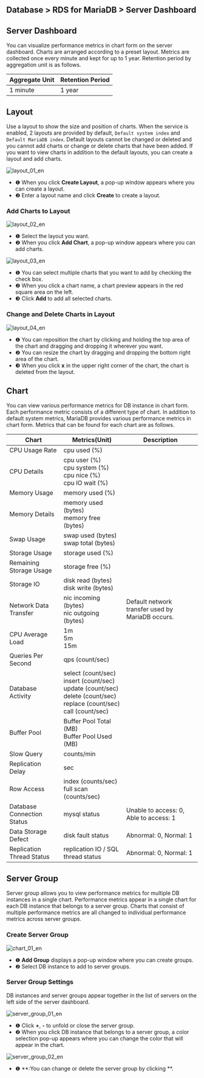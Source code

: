 ## Database > RDS for MariaDB > Server Dashboard

## Server Dashboard

You can visualize performance metrics in chart form on the server dashboard. Charts are arranged according to a preset layout. Metrics are collected once every minute and kept for up to 1 year. Retention period by aggregation unit is as follows.

| Aggregate Unit | Retention Period |
|----------------|------------------| 
| 1 minute       | 1 year           |

## Layout

Use a layout to show the size and position of charts. When the service is enabled, 2 layouts are provided by default, `Default system index` and `Default MariaDB index`. Default layouts cannot be changed or deleted and you cannot add charts or change or delete charts that have been added. If you want to view charts in addition to the default layouts, you can create a layout and add charts.

![layout_01_en](https://static.toastoven.net/prod_rds/23.04.11/layout_01_en.png)

* ❶ When you click **Create Layout**, a pop-up window appears where you can create a layout.
* ❷ Enter a layout name and click **Create** to create a layout.

### Add Charts to Layout

![layout_02_en](https://static.toastoven.net/prod_rds/23.04.11/layout_02_en.png)

* ❶ Select the layout you want.
* ❷ When you click **Add Chart**, a pop-up window appears where you can add charts.

![layout_03_en](https://static.toastoven.net/prod_rds/23.04.11/layout_03_en.png)

* ❶ You can select multiple charts that you want to add by checking the check box.
* ❷ When you click a chart name, a chart preview appears in the red square area on the left.
* ❸ Click **Add** to add all selected charts.

### Change and Delete Charts in Layout

![layout_04_en](https://static.toastoven.net/prod_rds/23.04.11/layout_04_en.png)

* ❶ You can reposition the chart by clicking and holding the top area of the chart and dragging and dropping it wherever you want.
* ❷ You can resize the chart by dragging and dropping the bottom right area of the chart.
* ❸ When you click **x** in the upper right corner of the chart, the chart is deleted from the layout.

## Chart

You can view various performance metrics for DB instance in chart form. Each performance metric consists of a different type of chart. In addition to default system metrics, MariaDB provides various performance metrics in chart form. Metrics that can be found for each chart are as follows.

| Chart                      | Metrics(Unit)                                                                                                                        | Description                                      |
|----------------------------|--------------------------------------------------------------------------------------------------------------------------------------|--------------------------------------------------|
| CPU Usage Rate             | cpu used (%)                                                                                                                         |                                                  |
| CPU Details                | cpu user (%)<br/>cpu system (%)<br/>cpu nice (%)<br/>cpu IO wait (%)                                                                 |                                                  |
| Memory Usage               | memory used (%)                                                                                                                      |                                                  |
| Memory Details             | memory used (bytes)<br/>memory free (bytes)                                                                                          |                                                  |
| Swap Usage                 | swap used (bytes)<br> swap total (bytes)                                                                                             |                                                  |
| Storage Usage              | storage used (%)                                                                                                                     |                                                  |
| Remaining Storage Usage    | storage free (%)                                                                                                                     |                                                  |
| Storage IO                 | disk read (bytes)<br> disk write (bytes)                                                                                             |                                                  |
| Network Data Transfer      | nic incoming (bytes)<br> nic outgoing (bytes)                                                                                        | Default network transfer used by MariaDB occurs. |
| CPU Average Load           | 1m<br/>5m<br/>15m                                                                                                                    |                                                  |
| Queries Per Second         | qps (count/sec)                                                                                                                      |                                                  |
| Database Activity          | select (count/sec)<br/>insert (count/sec)<br/>update (count/sec)<br/>delete (count/sec)<br/>replace (count/sec)<br/>call (count/sec) |                                                  |
| Buffer Pool                | Buffer Pool Total (MB)<br/>Buffer Pool Used (MB)                                                                                     |                                                  |
| Slow Query                 | counts/min                                                                                                                           |                                                  |
| Replication Delay          | sec                                                                                                                                  |                                                  |
| Row Access                 | index (counts/sec)<br/>full scan (counts/sec)                                                                                        |                                                  |
| Database Connection Status | mysql status                                                                                                                         | Unable to access: 0, Able to access: 1           |
| Data Storage Defect        | disk fault status                                                                                                                    | Abnormal: 0, Normal: 1                           |
| Replication Thread Status  | replication IO / SQL thread status                                                                                                   | Abnormal: 0, Normal: 1                         |

## Server Group

Server group allows you to view performance metrics for multiple DB instances in a single chart. Performance metrics appear in a single chart for each DB instance that belongs to a server group. Charts that consist of multiple performance metrics are all changed to individual performance metrics across server groups.

### Create Server Group

![chart_01_en](https://static.toastoven.net/prod_rds/23.04.11/chart_01_en.png)

* ❶ **Add Group** displays a pop-up window where you can create groups.
* ❷ Select DB instance to add to server groups.

### Server Group Settings

DB instances and server groups appear together in the list of servers on the left side of the server dashboard.

![server_group_01_en](https://static.toastoven.net/prod_rds/23.04.11/server_group_01_en.png)

* ❶ Click **+**, **-** to unfold or close the server group.
* ❷ When you click DB instance that belongs to a server group, a color selection pop-up appears where you can change the color that will appear in the chart.

![server_group_02_en](https://static.toastoven.net/prod_rds/23.04.11/server_group_02_en.png)

* ❶ **:You can change or delete the server group by clicking **.